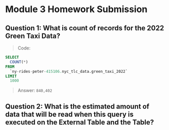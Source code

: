 # Module 3 Homework Submission

## Question 1: What is count of records for the 2022 Green Taxi Data?

> Code:
```sql
SELECT
  COUNT(*)
FROM
  `ny-rides-peter-415106.nyc_tlc_data.green_taxi_2022`
LIMIT
  1000
```
> Answer:
`840,402`

## Question 2: What is the estimated amount of data that will be read when this query is executed on the External Table and the Table?


